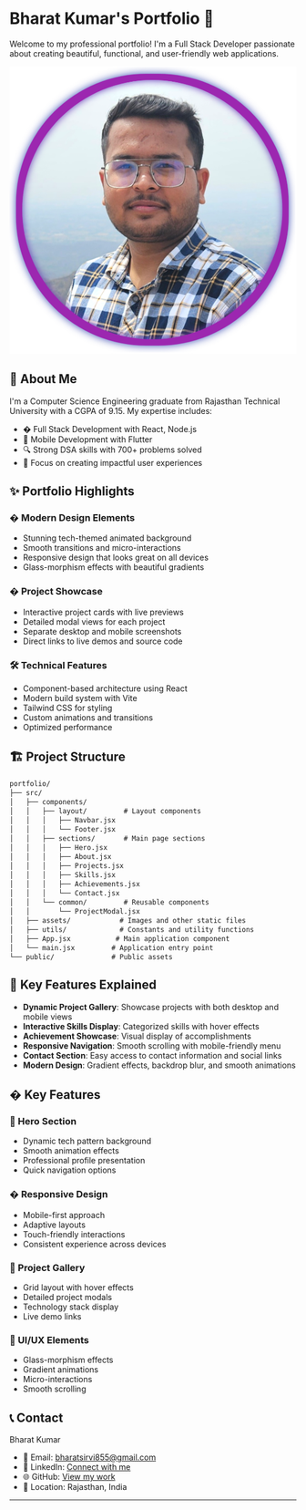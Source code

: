 # Bharat Kumar's Portfolio 🚀

Welcome to my professional portfolio! I'm a Full Stack Developer passionate about creating beautiful, functional, and user-friendly web applications.

![Portfolio Preview](public/bharat-logo.png)

## 💫 About Me

I'm a Computer Science Engineering graduate from Rajasthan Technical University with a CGPA of 9.15. My expertise includes:

- � Full Stack Development with React, Node.js
- 📱 Mobile Development with Flutter
- 🔍 Strong DSA skills with 700+ problems solved
- 🎯 Focus on creating impactful user experiences

## ✨ Portfolio Highlights

### � Modern Design Elements
- Stunning tech-themed animated background
- Smooth transitions and micro-interactions
- Responsive design that looks great on all devices
- Glass-morphism effects with beautiful gradients

### � Project Showcase
- Interactive project cards with live previews
- Detailed modal views for each project
- Separate desktop and mobile screenshots
- Direct links to live demos and source code

### 🛠️ Technical Features
- Component-based architecture using React
- Modern build system with Vite
- Tailwind CSS for styling
- Custom animations and transitions
- Optimized performance


## 🏗️ Project Structure

```
portfolio/
├── src/
│   ├── components/
│   │   ├── layout/         # Layout components
│   │   │   ├── Navbar.jsx
│   │   │   └── Footer.jsx
│   │   ├── sections/       # Main page sections
│   │   │   ├── Hero.jsx
│   │   │   ├── About.jsx
│   │   │   ├── Projects.jsx
│   │   │   ├── Skills.jsx
│   │   │   ├── Achievements.jsx
│   │   │   └── Contact.jsx
│   │   └── common/         # Reusable components
│   │       └── ProjectModal.jsx
│   ├── assets/            # Images and other static files
│   ├── utils/             # Constants and utility functions
│   ├── App.jsx           # Main application component
│   └── main.jsx         # Application entry point
└── public/              # Public assets
```

## 🎨 Key Features Explained

- **Dynamic Project Gallery**: Showcase projects with both desktop and mobile views
- **Interactive Skills Display**: Categorized skills with hover effects
- **Achievement Showcase**: Visual display of accomplishments
- **Responsive Navigation**: Smooth scrolling with mobile-friendly menu
- **Contact Section**: Easy access to contact information and social links
- **Modern Design**: Gradient effects, backdrop blur, and smooth animations

## � Key Features

### 🌟 Hero Section
- Dynamic tech pattern background
- Smooth animation effects
- Professional profile presentation
- Quick navigation options

### � Responsive Design
- Mobile-first approach
- Adaptive layouts
- Touch-friendly interactions
- Consistent experience across devices

### 💼 Project Gallery
- Grid layout with hover effects
- Detailed project modals
- Technology stack display
- Live demo links

### 🎨 UI/UX Elements
- Glass-morphism effects
- Gradient animations
- Micro-interactions
- Smooth scrolling

## 📞 Contact

Bharat Kumar
- 📧 Email: [bharatsirvi855@gmail.com](mailto:bharatsirvi855@gmail.com)
- 💼 LinkedIn: [Connect with me](https://www.linkedin.com/in/bharat-kumar-b45307262/)
- 🌐 GitHub: [View my work](https://github.com/bharatsirvi)
- 📍 Location: Rajasthan, India

---

